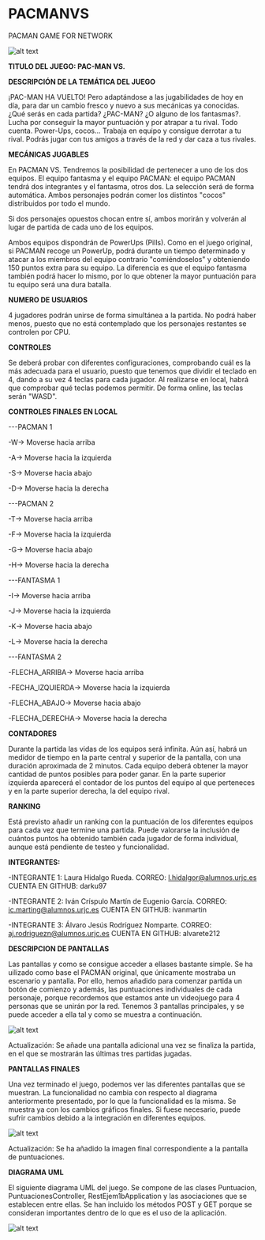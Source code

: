 ﻿# PACMANVS
PACMAN GAME FOR NETWORK

![alt text](LOGO.png)

**TITULO DEL JUEGO: PAC-MAN VS.**

**DESCRIPCIÓN DE LA TEMÁTICA DEL JUEGO**

¡PAC-MAN HA VUELTO! Pero adaptándose a las jugabilidades de hoy en día, para dar un cambio fresco y nuevo a sus mecánicas ya conocidas.
¿Qué serás en cada partida? ¿PAC-MAN? ¿O alguno de los fantasmas?. Lucha por conseguir la mayor puntuación y por atrapar a tu rival. Todo cuenta. Power-Ups, cocos... 
Trabaja en equipo y consigue derrotar a tu rival. Podrás jugar con tus amigos a través de la red y dar caza a tus rivales.

**MECÁNICAS JUGABLES**

En PACMAN VS. Tendremos la posibilidad de pertenecer a uno de los dos equipos. El equipo fantasma y el equipo PACMAN: el equipo PACMAN tendrá dos integrantes y el fantasma, otros dos. La selección será de forma automática. Ambos personajes podrán comer los distintos "cocos" distribuidos por todo el mundo.

Si dos personajes opuestos chocan entre sí, ambos morirán y volverán al lugar de partida de cada uno de los equipos.

Ambos equipos dispondrán de PowerUps (Pills). Como en el juego original, si PACMAN recoge un PowerUp, podrá durante un tiempo determinado y atacar a los miembros del equipo contrario "comiéndoselos" y obteniendo 150 puntos extra para su equipo. La diferencia es que el equipo fantasma también podrá hacer lo mismo, por lo que obtener la mayor puntuación para tu equipo será una dura batalla. 


**NUMERO DE USUARIOS**

4 jugadores podrán unirse de forma simultánea a la partida. No podrá haber menos, puesto que no está contemplado que los personajes restantes se controlen por CPU.

**CONTROLES**

Se deberá probar con diferentes configuraciones, comprobando cuál es la más adecuada para el usuario, puesto que tenemos que dividir el teclado en 4, dando a su vez 4
teclas para cada jugador. Al realizarse en local, habrá que comprobar qué teclas podemos permitir. De forma online, las teclas serán "WASD".

**CONTROLES FINALES EN LOCAL**

---PACMAN 1

-W-> Moverse hacia arriba

-A-> Moverse hacia la izquierda

-S-> Moverse hacia abajo

-D-> Moverse hacia la derecha


---PACMAN 2

-T-> Moverse hacia arriba

-F-> Moverse hacia la izquierda

-G-> Moverse hacia abajo

-H-> Moverse hacia la derecha



---FANTASMA 1

-I-> Moverse hacia arriba

-J-> Moverse hacia la izquierda

-K-> Moverse hacia abajo

-L-> Moverse hacia la derecha



---FANTASMA 2

-FLECHA_ARRIBA-> Moverse hacia arriba

-FECHA_IZQUIERDA-> Moverse hacia la izquierda

-FLECHA_ABAJO-> Moverse hacia abajo

-FLECHA_DERECHA-> Moverse hacia la derecha


**CONTADORES**

Durante la partida las vidas de los equipos será infinita. Aún así, habrá un medidor de tiempo en la parte central y superior de la pantalla, con una duración aproximada
de 2 minutos. Cada equipo deberá obtener la mayor cantidad de puntos posibles para poder ganar. En la parte superior izquierda aparecerá el contador de los puntos del 
equipo al que perteneces y en la parte superior derecha, la del equipo rival.

**RANKING**

Está previsto añadir un ranking con la puntuación de los diferentes equipos para cada vez que termine una partida. Puede valorarse la inclusión de cuántos puntos ha
obtenido también cada jugador de forma individual, aunque está pendiente de testeo y funcionalidad.

**INTEGRANTES:** 

-INTEGRANTE 1: Laura Hidalgo Rueda. 			CORREO: l.hidalgor@alumnos.urjc.es 	CUENTA EN GITHUB: darku97

-INTEGRANTE 2: Iván Críspulo Martín de Eugenio García. 	CORREO: ic.marting@alumnos.urjc.es 	CUENTA EN GITHUB: ivanmartin

-INTEGRANTE 3: Álvaro Jesús Rodríguez Nomparte. 	CORREO: aj.rodriguezn@alumnos.urjc.es 	CUENTA EN GITHUB: alvarete212


**DESCRIPCION DE PANTALLAS**
 
Las pantallas y como se consigue acceder a ellases bastante simple. Se ha uilizado como base el PACMAN original, que únicamente mostraba un escenario y pantalla. Por ello, hemos añadido para comenzar partida un botón de comienzo y además, las puntuaciones individuales de cada personaje, porque recordemos que estamos ante un videojuego para 4 personas que se unirán por la red. Tenemos 3 pantallas principales, y se puede acceder a ella tal y como se muestra a continuación.


![alt text](diagramas_pantallas2.jpg)

Actualización: Se añade una pantalla adicional una vez se finaliza la partida, en el que se mostrarán las últimas tres partidas jugadas.

**PANTALLAS FINALES**

Una vez terminado el juego, podemos ver las diferentes pantallas que se muestran. La funcionalidad no cambia con respecto al diagrama anteriormente presentado, por lo que la funcionalidad es la misma. Se muestra ya con los cambios gráficos finales. Si fuese necesario, puede sufrir cambios debido a la integración en diferentes equipos.

![alt text](diagramas_pantallas_imagenes.png)

Actualización: Se ha añadido la imagen final correspondiente a la pantalla de puntuaciones.

**DIAGRAMA UML**

El siguiente diagrama UML del juego. Se compone de las clases Puntuacion, PuntuacionesController, RestEjem1bApplication y las asociaciones que se establecen entre ellas. Se han incluido los métodos POST y GET porque se consideran importantes dentro de lo que es el uso de la aplicación.

![alt text](diagramaUMLPacman.png)
